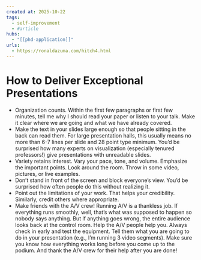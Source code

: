 ```yaml
--- 
created at: 2025-10-22
tags:
  - self-improvement
  - #article
hubs:
  - "[[phd-application]]"
urls:
  - https://ronaldazuma.com/hitch4.html
---
```


# How to Deliver Exceptional Presentations

* Organization counts. Within the first few paragraphs or first few minutes, tell me why I should read your paper or listen to your talk. Make it clear where we are going and what we have already covered.
* Make the text in your slides large enough so that people sitting in the back can read them. For large presentation halls, this usually means no more than 6-7 lines per slide and 28 point type minimum. You’d be surprised how many experts on visualization (especially tenured professors!) give presentations with unreadable slides.
* Variety retains interest. Vary your pace, tone, and volume. Emphasize the important points. Look around the room. Throw in some video, pictures, or live examples.
* Don’t stand in front of the screen and block everyone’s view. You’d be surprised how often people do this without realizing it.
* Point out the limitations of your work. That helps your credibility. Similarly, credit others where appropriate.
* Make friends with the A/V crew! Running A/V is a thankless job. If everything runs smoothly, well, that’s what was supposed to happen so nobody says anything. But if anything goes wrong, the entire audience looks back at the control room. Help the A/V people help you. Always check in early and test the equipment. Tell them what you are going to do in your presentation (e.g., I’m running 3 video segments). Make sure you know how everything works long before you come up to the podium. And thank the A/V crew for their help after you are done!
